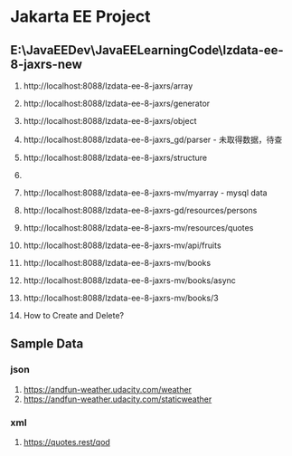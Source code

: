 # Jakarta EE Project
## E:\JavaEEDev\JavaEELearningCode\lzdata-ee-8-jaxrs-new

   1. http://localhost:8088/lzdata-ee-8-jaxrs/array
   3. http://localhost:8088/lzdata-ee-8-jaxrs/generator
   4. http://localhost:8088/lzdata-ee-8-jaxrs/object
   2. http://localhost:8088/lzdata-ee-8-jaxrs_gd/parser - 未取得数据，待查
   5. http://localhost:8088/lzdata-ee-8-jaxrs/structure
   6.
   7. http://localhost:8088/lzdata-ee-8-jaxrs-mv/myarray - mysql data
   
   
   
   8. http://localhost:8088/lzdata-ee-8-jaxrs-gd/resources/persons
   
   9. http://localhost:8088/lzdata-ee-8-jaxrs-mv/resources/quotes
   
   
   10. http://localhost:8088/lzdata-ee-8-jaxrs-mv/api/fruits
   
   11. http://localhost:8088/lzdata-ee-8-jaxrs-mv/books
   12. http://localhost:8088/lzdata-ee-8-jaxrs-mv/books/async
   13. http://localhost:8088/lzdata-ee-8-jaxrs-mv/books/3
   
   14. How to Create and Delete?
   
## Sample Data
### json
   1. https://andfun-weather.udacity.com/weather
   2. https://andfun-weather.udacity.com/staticweather
   
   
### xml
   1. https://quotes.rest/qod
